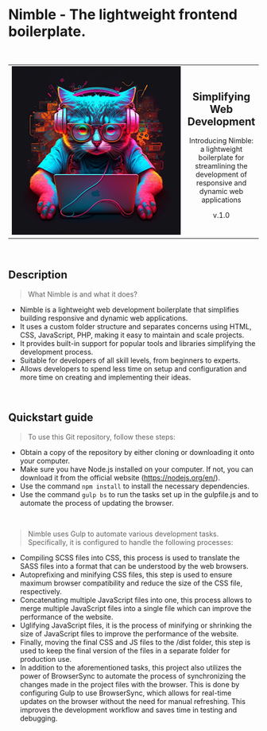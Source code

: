 
# Nimble - The lightweight frontend boilerplate.

<br/>

<table>
<tr>
<td width="350px">
<img src="https://github.com/mariuspetrov/nimble/blob/main/app/images/nimble_350px.jpg" alt="nimble-engineer" width="350px"/>
</td>
  
<td>
<h2 align="center">Simplifying Web Development</h2> 
<p align="center">Introducing Nimble: a lightweight boilerplate for streamlining the development of responsive and dynamic web applications</p> 
<p align="center">v.1.0</p>
</td>
</tr>
</table>



<br/>

## Description
> What Nimble is and what it does?
* Nimble is a lightweight web development boilerplate that simplifies building responsive and dynamic web applications.
* It uses a custom folder structure and separates concerns using HTML, CSS, JavaScript, PHP, making it easy to maintain and scale projects.
* It provides built-in support for popular tools and libraries simplifying the development process.
* Suitable for developers of all skill levels, from beginners to experts.
* Allows developers to spend less time on setup and configuration and more time on creating and implementing their ideas.

<br/>

## Quickstart guide

> To use this Git repository, follow these steps:
* Obtain a copy of the repository by either cloning or downloading it onto your computer.
* Make sure you have Node.js installed on your computer. If not, you can download it from the official website (https://nodejs.org/en/).
* Use the command `npm install` to install the necessary dependencies.
* Use the command `gulp bs` to run the tasks set up in the gulpfile.js and to automate the process of updating the browser.

<br/>

> Nimble uses Gulp to automate various development tasks. Specifically, it is configured to handle the following processes:

* Compiling SCSS files into CSS, this process is used to translate the SASS files into a format that can be understood by the web browsers.
* Autoprefixing and minifying CSS files, this step is used to ensure maximum browser compatibility and reduce the size of the CSS file, respectively.
* Concatenating multiple JavaScript files into one, this process allows to merge multiple JavaScript files into a single file which can improve the performance of the website.
* Uglifying JavaScript files, it is the process of minifying or shrinking the size of JavaScript files to improve the performance of the website.
* Finally, moving the final CSS and JS files to the /dist folder, this step is used to keep the final version of the files in a separate folder for production use.
* In addition to the aforementioned tasks, this project also utilizes the power of BrowserSync to automate the process of synchronizing the changes made in the project files with the browser. This is done by configuring Gulp to use BrowserSync, which allows for real-time updates on the browser without the need for manual refreshing. This improves the development workflow and saves time in testing and debugging.
